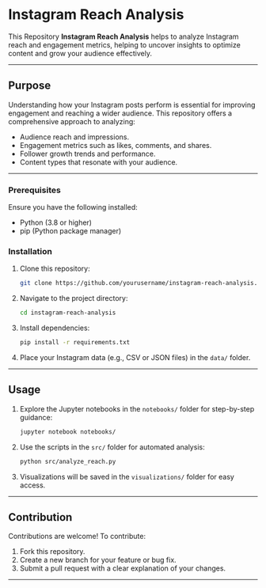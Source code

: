 # Instagram Reach Analysis

This Repository **Instagram Reach Analysis** helps to  analyze Instagram reach and engagement metrics, helping to uncover insights to optimize content and grow your audience effectively.

---

## Purpose
Understanding how your Instagram posts perform is essential for improving engagement and reaching a wider audience. This repository offers a comprehensive approach to analyzing:
- Audience reach and impressions.
- Engagement metrics such as likes, comments, and shares.
- Follower growth trends and performance.
- Content types that resonate with your audience.

---


### Prerequisites
Ensure you have the following installed:
- Python (3.8 or higher)
- pip (Python package manager)

### Installation
1. Clone this repository:
   ```bash
   git clone https://github.com/yourusername/instagram-reach-analysis.git
   ```

2. Navigate to the project directory:
   ```bash
   cd instagram-reach-analysis
   ```

3. Install dependencies:
   ```bash
   pip install -r requirements.txt
   ```

4. Place your Instagram data (e.g., CSV or JSON files) in the `data/` folder.

---

## Usage
1. Explore the Jupyter notebooks in the `notebooks/` folder for step-by-step guidance:
   ```bash
   jupyter notebook notebooks/
   ```
2. Use the scripts in the `src/` folder for automated analysis:
   ```bash
   python src/analyze_reach.py
   ```
3. Visualizations will be saved in the `visualizations/` folder for easy access.

---

## Contribution
Contributions are welcome! To contribute:
1. Fork this repository.
2. Create a new branch for your feature or bug fix.
3. Submit a pull request with a clear explanation of your changes.

---

